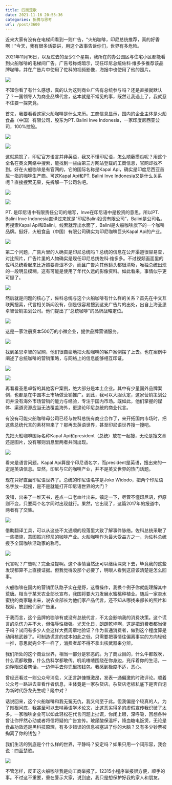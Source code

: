 ```yaml
---
title: 四面楚歌
date: 2021-11-16 20:55:36
categories: 折腾与思考
url: /post/3600
---
```


近来大家有没有在电梯间看到一则广告，“火船咖啡，印尼总统推荐，真的好香啊！”今天，我有很多话要讲，用这个故事告诉你们，世界有多危险。

2021年11月16日，以及过去的至少2个星期，我所在的办公园区与住宅小区都能看到火船咖啡的电梯间广告。广告号称或暗示，现任印尼总统佐科·维多多推荐该品牌咖啡，并在广告片中使用了佐科的视频影像，海报中也使用了他的照片。

![](http://qiniu.colacdn.com/img/posts/2021-11/IMG_20211116_111922_resize_43.jpg)

不知你看了有什么感想，真的认为这则商业广告有总统参与吗？还是直接就默认了？一国领导人为商业品牌代言，这本就是不常见的事，既然让我遇上了，我就忍不住要一探究竟。

首先，我要看看这家火船咖啡是什么来历。工商信息显示，国内的企业主体是火船食品（中国）有限公司，股东为PT. Balini Inve Indonesia，一家印度尼西亚公司，100%控股。

![](http://qiniu.colacdn.com/img/posts/2021-11/Screenshot_20211116-115255_compress37.jpg)

![](http://qiniu.colacdn.com/img/posts/2021-11/Screenshot_20211116-120546_compress71.jpg)

这就尴尬了，印尼官方语言并非英语，我又不懂印尼语，怎么顺藤摸瓜呢？用这个全名在英文网络中搜索，能找到一些由第三方网站登载的工商信息，官网却找不到。好在火船咖啡是有官网的，它的国际名称是Kapal Api，确实是印度尼西亚首屈一指的咖啡生产商。可这Kapal Api和PT. Balini Inve Indonesia又是什么关系呢？直接搜索无果，先拆解一下公司名吧。

![](http://qiniu.colacdn.com/img/posts/2021-11/Screenshot_20211116-135102_compress90.jpg)

![](http://qiniu.colacdn.com/img/posts/2021-11/Screenshot_20211116-120517_compress42.jpg)

PT. 是印尼语中有限责任公司的缩写，Inve在印尼语中是投资的意思。所以PT. Balini Inve Indonesia直译过来就是“印尼Balini投资有限公司”，Balini是公司名。再搜索Kapal Api和Balini，线索就浮出水面了，Balini是火船咖啡旗下的一个咖啡品牌。挺好，火船食品（中国）有限公司确实为印尼咖啡巨头Kapal Api的产业。

![](http://qiniu.colacdn.com/img/posts/2021-11/Screenshot_20211116-120658_compress76.jpg)

第二个问题，广告片里的人确实是印尼总统吗？总统的信息在公开渠道很容易查，对比照片，广告片里的人物确实是现任印尼总统佐科·维多多。不过视频画面里的佐科总统看起来比近照要青涩不少，而且广告片其他镜头都很清晰，唯独总统出现的一段明显模糊。这有可能是使用了年代久远的影像资料。如此看来，事情似乎更可疑了。

![](http://qiniu.colacdn.com/img/posts/2021-11/Screenshot_20211115-233112_compress33.jpg)

然后就是问题的核心了，佐科总统与这个火船咖啡有什么样的关系？首先在中文互联网搜索，代言相关新闻没有，倒是很容易搜到这支广告片的出处，出自上海圣思卓智营销策划公司。他们提出了“总统咖啡”的品牌战略定位。

![](http://qiniu.colacdn.com/img/posts/2021-11/Screenshot_20211115-232350_compress85.jpg)

这是一家注册资本500万的小微企业，提供品牌营销服务。

![](http://qiniu.colacdn.com/img/posts/2021-11/Screenshot_20211115-232722_compress25.jpg)

找到圣思卓智的官网，他们很自豪地把火船咖啡的客户案例摆了上去。也在案例中阐述了总统咖啡的营销策略，与网络上的信息能够相互印证。

![](http://qiniu.colacdn.com/img/posts/2021-11/Screenshot_20211115-232500_compress5.jpg)

![](http://qiniu.colacdn.com/img/posts/2021-11/Screenshot_20211115-232636_compress10.jpg)

再看看圣思卓智的其他客户案例，绝大部分是本土企业。其中有少量国外品牌案例，也都是在中国本土市场做营销推广。到此，我可以大胆认定，这家营销策划公司并没有海外市场营销的能力与经验，专注于国内市场。既如此，他们掌握的媒体、渠道资源应当无法覆盖海外，更遑论印尼总统的商业代言。

有没有可能火船咖啡母公司已经与佐科总统有商业合作了，来开拓国内市场时，把这些总统代言的素材带来了？那再去英语世界，甚至印尼语世界搜一搜吧。

先把火船咖啡国际名称Kapal Api和president（总统）放在一起搜，无论是搜文章还是图片，没有哪则消息里两者共同出现。

![](http://qiniu.colacdn.com/img/posts/2021-11/Screenshot_20211115-233525_compress7.jpg)

看来是语言问题。Kapal Api算是个印尼语名字，而president是英语，搜出来的一定是英语信息。显然，印尼与它的咖啡产业，并不是英文世界的热门话题。

现在只好直面印尼语世界了。总统的印尼语名字是Joko Widodo，把两个印尼语名字放一起搜，是不是就能打开印尼语世界的大门？

没错，出来了一堆天书，差点一口老血吐出来。镇定一下，尽管不懂印尼语，但原则不变，只要两个名字同时出现就行。果然，它出现了，这篇2017年的报道中，两者有了交集。

![](http://qiniu.colacdn.com/img/posts/2021-11/Screenshot_20211115-233441_compress75.jpg)

借助翻译工具，可以从这些不太通顺的段落里大致了解事件脉络。佐科总统采取了一些措施，意图振兴印尼的咖啡产业。火船咖啡作为最大受益方之一，为佐科总统授予全国咖啡活动家的称号。

![](http://qiniu.colacdn.com/img/posts/2021-11/Screenshot_20211116-161732_compress93.jpg)

代言呢？广告呢？完全没提啊。这个事情当然还可以继续深究下去，毕竟我的这些发现都算不上直接证据。但我觉得没那个必要了，明眼人看到这应该清楚是怎么回事。

火船咖啡在国内的营销团队路子实在是野，这番操作，我换个例子你就能理解其中荒唐。相当于某天农业部长宣布，我国将要大力发展水蜜桃种植业。随后一家卖水蜜桃的商家蹦出来，说农业部长为他们家产品代言，还不知从哪找来部长的照片和视频，放到他们家广告里。

于我而言，这个品牌的咖啡有或没有总统代言，不太会影响我的消费决策。这个谎言的杀伤力并不大，但侮辱性极强。光天化日，朗朗乾坤啊，这是把消费者都当傻子吗？试问有多少人会这样大费周章地验证？作为普通消费者，做到这个程度算是动用核武器了。可制造谎言的成本如此之低，只需要把事情往偏离事实的方向轻轻一推，意思就完全不一样了，消费者却不得不拿出核武器来分辨。

我们所处的这个商业世界，相当一部分是邪恶的。为了商业目的，什么牛都敢吹，什么谎都敢撒，什么伪科学都敢传。叽叽喳喳围绕在你身边，充斥着你的生活，一边睁眼说着瞎话，一边伸手去你兜里掏钱包。我感到极度不适，恶心。

曾经还看过一则公众号消息，义正言辞慷慨激昂，发表一通偏激的时政评论。顺着公众号一路进去查看作者信息，主体竟是一家杂货店。杂货店老板私底下是否自诩为新时代卧龙先生呢？隆中对？

话说回来，这个火船咖啡和我无冤无仇，我又何至于此。但我偏是个较真的人，为了刨根问底，我甚至可以去啃英语学术论文，比这恶劣得多的虚假宣传我识破了太多。一家咖啡企业可以如此轻松在代言问题上扯谎，你闭上眼，深呼吸，回想各种曾让你怦然心动或者将信将疑的广告宣传。玻尿酸保温杯，降血糖电饭煲，无论是食品功效还是黑科技原理，有多少错误的信息被塞进了你的大脑？又有多少钞票被掏离了你的钱包？

我们生活的到底是个什么样的世界，平静吗？安定吗？如果只用一个词形容，我会说：四面楚歌。

![](http://qiniu.colacdn.com/img/posts/2021-11/Screenshot_20211116-113731_compress25.jpg)

不管怎样，反正这火船咖啡我是向工商举报了。12315小程序举报很方便，顺手的事。不过这不重要，重在警示大家，说到底，我只是想保护好我的家人和朋友。
